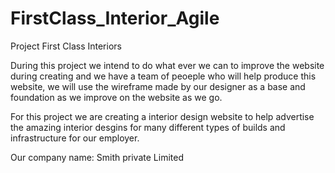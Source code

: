 # FirstClass_Interior_Agile

Project First Class Interiors

During this project we intend to do what ever we can to improve the website during creating and we have a team of peoeple who will help produce this website, we will use the wireframe made by our designer as a base and foundation as we improve on the website as we go.

For this project we are creating a interior design website to help advertise the amazing interior desgins for many different types of builds and infrastructure for our employer.

Our company name: Smith private Limited
